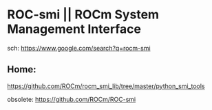 # ROC-smi || ROCm System Management Interface
sch: https://www.google.com/search?q=rocm-smi

## Home:
https://github.com/ROCm/rocm_smi_lib/tree/master/python_smi_tools

obsolete: https://github.com/ROCm/ROC-smi

